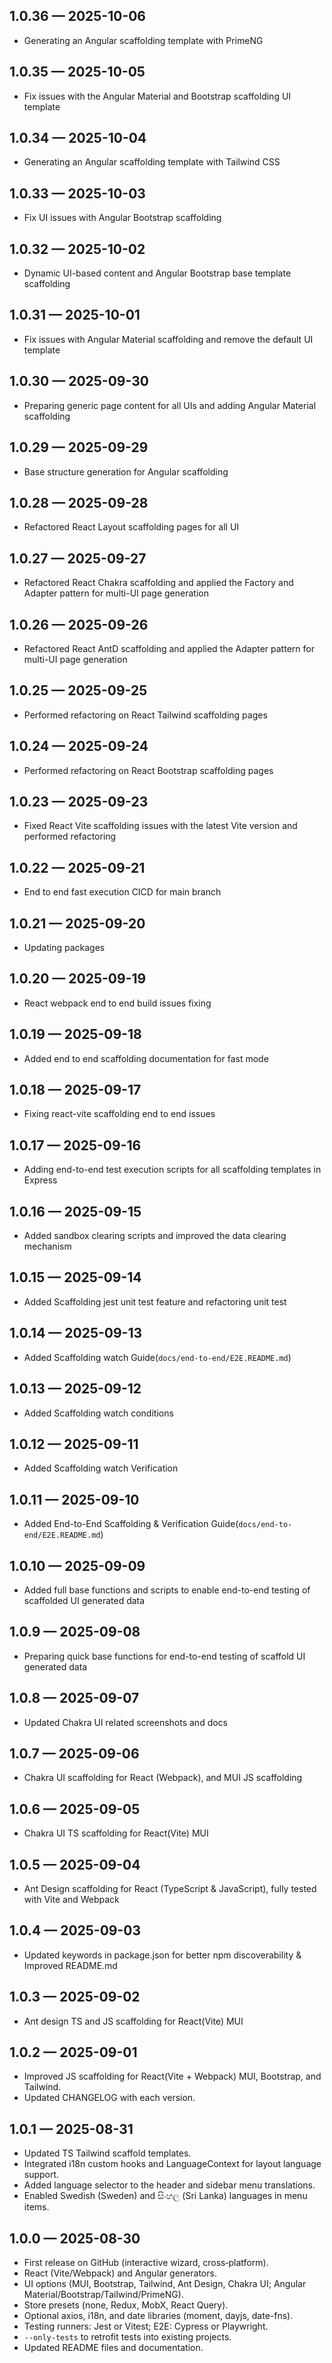 ## 1.0.36 — 2025-10-06
* Generating an Angular scaffolding template with PrimeNG

## 1.0.35 — 2025-10-05
* Fix issues with the Angular Material and Bootstrap scaffolding UI template

## 1.0.34 — 2025-10-04
* Generating an Angular scaffolding template with Tailwind CSS

## 1.0.33 — 2025-10-03
* Fix UI issues with Angular Bootstrap scaffolding

## 1.0.32 — 2025-10-02
* Dynamic UI-based content and Angular Bootstrap base template scaffolding

## 1.0.31 — 2025-10-01
* Fix issues with Angular Material scaffolding and remove the default UI template

## 1.0.30 — 2025-09-30
* Preparing generic page content for all UIs and adding Angular Material scaffolding

## 1.0.29 — 2025-09-29
* Base structure generation for Angular scaffolding

## 1.0.28 — 2025-09-28
* Refactored React Layout scaffolding pages for all UI

## 1.0.27 — 2025-09-27
* Refactored React Chakra scaffolding and applied the Factory and Adapter pattern for multi-UI page generation

## 1.0.26 — 2025-09-26
* Refactored React AntD scaffolding and applied the Adapter pattern for multi-UI page generation

## 1.0.25 — 2025-09-25
* Performed refactoring on React Tailwind scaffolding pages

## 1.0.24 — 2025-09-24
* Performed refactoring on React Bootstrap scaffolding pages

## 1.0.23 — 2025-09-23
* Fixed React Vite scaffolding issues with the latest Vite version and performed refactoring

## 1.0.22 — 2025-09-21
* End to end fast execution CICD for main branch

## 1.0.21 — 2025-09-20
* Updating packages

## 1.0.20 — 2025-09-19
* React webpack end to end build issues fixing

## 1.0.19 — 2025-09-18
* Added end to end scaffolding documentation for fast mode

## 1.0.18 — 2025-09-17
* Fixing react-vite scaffolding end to end issues

## 1.0.17 — 2025-09-16
* Adding end-to-end test execution scripts for all scaffolding templates in Express

## 1.0.16 — 2025-09-15
* Added sandbox clearing scripts and improved the data clearing mechanism

## 1.0.15 — 2025-09-14
* Added Scaffolding jest unit test feature and refactoring unit test

## 1.0.14 — 2025-09-13
* Added Scaffolding watch Guide(`docs/end-to-end/E2E.README.md`)

## 1.0.13 — 2025-09-12
* Added Scaffolding watch conditions

## 1.0.12 — 2025-09-11
* Added Scaffolding watch Verification

## 1.0.11 — 2025-09-10
* Added End-to-End Scaffolding & Verification Guide(`docs/end-to-end/E2E.README.md`)

## 1.0.10 — 2025-09-09
* Added full base functions and scripts to enable end-to-end testing of scaffolded UI generated data

## 1.0.9 — 2025-09-08
* Preparing quick base functions for end-to-end testing of scaffold UI generated data

## 1.0.8 — 2025-09-07
* Updated Chakra UI related screenshots and docs

## 1.0.7 — 2025-09-06
* Chakra UI scaffolding for React (Webpack), and MUI JS scaffolding

## 1.0.6 — 2025-09-05
* Chakra UI TS scaffolding for React(Vite) MUI

## 1.0.5 — 2025-09-04
* Ant Design scaffolding for React (TypeScript & JavaScript), fully tested with Vite and Webpack

## 1.0.4 — 2025-09-03
* Updated keywords in package.json for better npm discoverability & Improved README.md

## 1.0.3 — 2025-09-02
* Ant design TS and JS scaffolding for React(Vite) MUI

## 1.0.2 — 2025-09-01
* Improved JS scaffolding for React(Vite + Webpack) MUI, Bootstrap, and Tailwind.
* Updated CHANGELOG with each version.

## 1.0.1 — 2025-08-31
* Updated TS Tailwind scaffold templates.
* Integrated i18n custom hooks and LanguageContext for layout language support.
* Added language selector to the header and sidebar menu translations.
* Enabled Swedish (Sweden) and සිංහල (Sri Lanka) languages in menu items.

## 1.0.0 — 2025-08-30
* First release on GitHub (interactive wizard, cross‑platform).
* React (Vite/Webpack) and Angular generators.
* UI options (MUI, Bootstrap, Tailwind, Ant Design, Chakra UI; Angular Material/Bootstrap/Tailwind/PrimeNG).
* Store presets (none, Redux, MobX, React Query).
* Optional axios, i18n, and date libraries (moment, dayjs, date-fns).
* Testing runners: Jest or Vitest; E2E: Cypress or Playwright.
* `--only-tests` to retrofit tests into existing projects.
* Updated README files and documentation.
